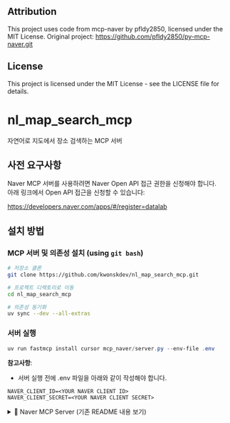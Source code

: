 ## Attribution

This project uses code from mcp-naver by pfldy2850, licensed under the MIT License.
Original project: https://github.com/pfldy2850/py-mcp-naver.git

## License

This project is licensed under the MIT License - see the LICENSE file for details.

# nl_map_search_mcp
자연어로 지도에서 장소 검색하는 MCP 서버

## 사전 요구사항
Naver MCP 서버를 사용하려면 Naver Open API 접근 권한을 신청해야 합니다.  
아래 링크에서 Open API 접근을 신청할 수 있습니다:

https://developers.naver.com/apps/#/register=datalab

## 설치 방법

### MCP 서버 및 의존성 설치 (using `git bash`)

```bash
# 저장소 클론
git clone https://github.com/kwonskdev/nl_map_search_mcp.git 

# 프로젝트 디렉토리로 이동
cd nl_map_search_mcp

# 의존성 동기화
uv sync --dev --all-extras
```

### 서버 실행

```powershell
uv run fastmcp install cursor mcp_naver/server.py --env-file .env
```

**참고사항**: 
- 서버 실행 전에 .env 파일을 아래와 같이 작성해야 합니다.

```
NAVER_CLIENT_ID=<YOUR NAVER CLIENT ID>
NAVER_CLIENT_SECRET=<YOUR NAVER CLIENT SECRET>
```

<details>
<summary>📖 Naver MCP Server (기존 README 내용 보기)</summary>

# Naver MCP Server

A server implementation for Naver OpenAPI using the Model Context Protocol (MCP). This project provides tools to interact with various Naver services, such as searching blogs, news, books, and more.

## Pre-requisite
To use the Naver MCP server, you need to apply for access to the Naver Open API.  
You can apply for Open API access at the link below:

https://developers.naver.com/apps/#/register=datalab

## Installation

### from PyPi (Claude Desktop)
Install it to Claude Desktop with (uv):
```sh
uv pip install mcp-naver

uv run python -m mcp-naver.hosts.claude_desktop \
  -e NAVER_CLIENT_ID=<YOUR NAVER CLIENT ID> \
  -e NAVER_CLIENT_SECRET=<YOUR NAVER CLIENT SECRET>
```

Install it to Claude Desktop with:
```sh
pip install mcp-naver

python -m mcp-naver.hosts.claude_desktop \
  -e NAVER_CLIENT_ID=<YOUR NAVER CLIENT ID> \
  -e NAVER_CLIENT_SECRET=<YOUR NAVER CLIENT SECRET>
```

### from PyPi (Cursor)
Install it to Cursor with (uv):
```sh
uv pip install mcp-naver

uv run python -m mcp-naver.hosts.cursor \
  -e NAVER_CLIENT_ID=<YOUR NAVER CLIENT ID> \
  -e NAVER_CLIENT_SECRET=<YOUR NAVER_CLIENT_SECRET>
```

### from source
```sh
# Clone the repository
git clone https://github.com/pfldy2850/py-mcp-naver.git

# Navigate into the project directory
cd py-mcp-naver

# Synchronize dependencies
uv sync --dev --all-extras
```

Run it with:
```sh
# Start the server (Using FastMCP CLI)
fastmcp install mcp_naver/server.py \
  -e NAVER_CLIENT_ID=<YOUR NAVER CLIENT ID> \
  -e NAVER_CLIENT_SECRET=<YOUR NAVER CLIENT SECRET>
```

## Features

- **Blog Search**: Search blog posts on Naver.
- **News Search**: Search news articles on Naver.
- **Book Search**: Search books and advanced book information.
- **Adult Content Check**: Check if a search term is adult content.
- **Encyclopedia Search**: Search encyclopedia entries.
- **Cafe Article Search**: Search articles in Naver cafes.
- **Q&A Search**: Search questions and answers on Naver.
- **Local Search**: Search local information.
- **Spelling Correction**: Correct spelling errors in text.
- **Web Search**: Search web pages.
- **Image Search**: Search images with filters.
- **Shopping Search**: Search shopping items with filters.
- **Document Search**: Search documents.

## Naver MCP Tools

### Blog Search
```python
search_blog(query: str, display: int = 10, start: int = 1, sort: str = "sim")
```

### News Search
```python
search_news(query: str, display: int = 10, start: int = 1, sort: str = "sim")
```

### Book Search
```python
search_book(query: str, display: int = 10, start: int = 1, sort: str = "sim")
```

### Advanced Book Search
```python
get_book_adv(query: str = None, d_titl: str = None, d_isbn: str = None, ...)
```

### Adult Content Check
```python
adult_check(query: str)
```

### Encyclopedia Search
```python
search_encyc(query: str, display: int = 10, start: int = 1)
```

### Cafe Article Search
```python
search_cafe_article(query: str, display: int = 10, start: int = 1, sort: str = "sim")
```

### Q&A Search
```python
search_kin(query: str, display: int = 10, start: int = 1, sort: str = "sim")
```

### Local Search
```python
search_local(query: str, display: int = 10, start: int = 1, sort: str = "random")
```

### Spelling Correction
```python
fix_spelling(query: str)
```

### Web Search
```python
search_webkr(query: str, display: int = 10, start: int = 1)
```

### Image Search
```python
search_image(query: str, display: int = 10, start: int = 1, sort: str = "sim", filter: str = "all")
```

### Shopping Search
```python
search_shop(query: str, display: int = 10, start: int = 1, sort: str = "sim", filter: str = None, exclude: str = None)
```

### Document Search
```python
search_doc(query: str, display: int = 10, start: int = 1)
```

## License

This project is open source software [licensed as MIT](https://opensource.org/licenses/MIT).

</details>
